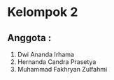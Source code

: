 # Kelompok 2

## Anggota :

1. Dwi Ananda Irhama
2. Hernanda Candra Prasetya
3. Muhammad Fakhryan Zulfahmi
